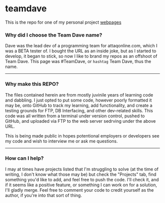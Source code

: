 # teamdave
This is the repo for one of my personal project [webpages](http://hashtagteamdave.com)

### Why did I choose the Team Dave name?

Dave was the lead dev of a programming team for attaqonline.com, which I was a BETA tester of. I bought the URL as an inside joke, but as I started to develop, it began to stick, so now I like to brand my repos as an offshoot of Team Dave. This page was #TeamDave, or ` hashtag ` Team Dave, thus the name.

------

### Why make this REPO?

The files contained herein are from mostly juvinile years of learning code and dabbling. I just opted to put some code, however poorly formatted it may be, onto GitHub to track my learning, add functionality, and create a testing grounds for FTP, DB Interfacing, and other dev-related skills. This code was all written from a terminal under version control, pushed to GitHub, and uploaded via FTP to the web server sedrving under the above URL.

This is being made public in hopes potentional employers or developers see my code and wish to interview me or ask me questions.

------

### How can I help?

I may at times have projects listed that I'm struggling to solve (at the time of writing, I don't know what those may be) but check the "Projects" tab, find something you'd like to add, and feel free to push the code. I'll check it, and if it seems like a positive feature, or something I can work on for a solution, I'll gladly merge. Feel free to comment your code to credit yourself as the author, if you're into that sort of thing.